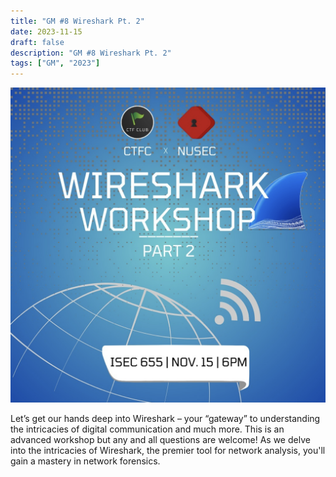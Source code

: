 ```yaml
---
title: "GM #8 Wireshark Pt. 2"
date: 2023-11-15
draft: false
description: "GM #8 Wireshark Pt. 2"
tags: ["GM", "2023"]
---
```


![featured](featured.png)

Let’s get our hands deep into Wireshark – your “gateway” to understanding the intricacies of digital communication and much more. This is an advanced workshop but any and all questions are welcome! As we delve into the intricacies of Wireshark, the premier tool for network analysis, you'll gain a mastery in network forensics.